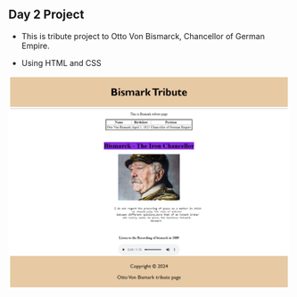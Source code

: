 ## Day 2 Project

- This is tribute project to Otto Von Bismarck, Chancellor of German Empire.

- Using HTML and CSS 

![Screenshot](Webscreenshot.png)
